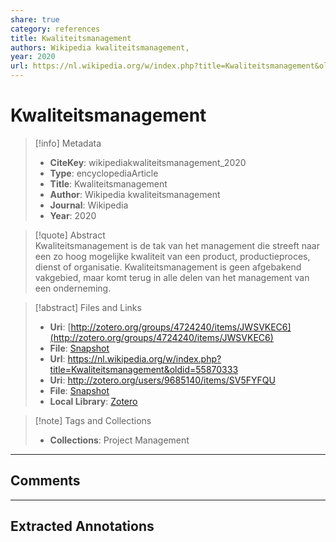 ```yaml
---  
share: true  
category: references  
title: Kwaliteitsmanagement  
authors: Wikipedia kwaliteitsmanagement,  
year: 2020  
url: https://nl.wikipedia.org/w/index.php?title=Kwaliteitsmanagement&oldid=55870333  
---  
```

  
# Kwaliteitsmanagement  
  
> [!info] Metadata  
> - **CiteKey**: wikipediakwaliteitsmanagement_2020  
> - **Type**: encyclopediaArticle  
> - **Title**: Kwaliteitsmanagement  
> - **Author**: Wikipedia kwaliteitsmanagement    
> - **Journal**: Wikipedia  
> - **Year**: 2020  
  
> [!quote] Abstract  
> Kwaliteitsmanagement is de tak van het management die streeft naar een zo hoog mogelijke kwaliteit van een product, productieproces, dienst of organisatie. Kwaliteitsmanagement is geen afgebakend vakgebied, maar komt terug in alle delen van het management van een onderneming.  
  
> [!abstract] Files and Links  
> - **Uri**: [http://zotero.org/groups/4724240/items/JWSVKEC6](http://zotero.org/groups/4724240/items/JWSVKEC6)  
> - **File**: [Snapshot](file:///Users/jan/Zotero/storage/LDNNE82G/Kwaliteitsmanagement.html)  
> - **Url**: https://nl.wikipedia.org/w/index.php?title=Kwaliteitsmanagement&oldid=55870333  
> - **Uri**: http://zotero.org/users/9685140/items/SV5FYFQU  
> - **File**: [Snapshot](file://C:%5CUsers%5C20003936%5CZotero%5Cstorage%5C2N6UDILG%5CKwaliteitsmanagement.html)  
> - **Local Library**: [Zotero]((zotero://select/library/items/SV5FYFQU))  
  
> [!note] Tags and Collections  
> - **Collections**: Project Management  
  
----  
  
## Comments  
  
  
  
----  
  
## Extracted Annotations  
  
